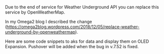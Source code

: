 Due to the end of service for Weather Underground API you can replace this service by OpenWeatherMap.

In my Omega2 blog I described the change (https://omega2blog.wordpress.com/2018/12/05/replace-weather-underground-by-openweathermap).

Here are some code snippets to aks for data and display them on OLED Expansion. Pushover will be added when the bug in v.7.52 is fixed.
